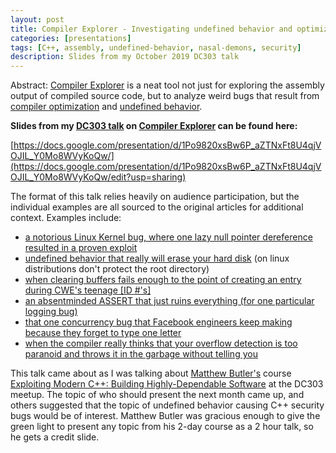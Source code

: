 ```yaml
---
layout: post
title: Compiler Explorer - Investigating undefined behavior and optimization in C++ 
categories: [presentations]
tags: [C++, assembly, undefined-behavior, nasal-demons, security]
description: Slides from my October 2019 DC303 talk
---
```


Abstract: [Compiler Explorer](https://godbolt.org/) is a neat tool not just for exploring the assembly output of compiled source code, but to analyze weird bugs that result from [compiler optimization](https://en.wikipedia.org/wiki/Optimizing_compiler) and [undefined behavior](https://en.wikipedia.org/wiki/Undefined_behavior).


**Slides from my [DC303 talk](https://www.meetup.com/DC303Denver/events/wgcpkqyznbhc/) on [Compiler Explorer](https://godbolt.org/) can be found here:**

[https://docs.google.com/presentation/d/1Po9820xsBw6P_aZTNxFt8U4qjVOJIL_Y0Mo8WVyKoQw/](https://docs.google.com/presentation/d/1Po9820xsBw6P_aZTNxFt8U4qjVOJIL_Y0Mo8WVyKoQw/edit?usp=sharing)

The format of this talk relies heavily on audience participation, but the individual examples are all sourced to the original articles for additional context. Examples include:
* [a notorious Linux Kernel bug, where one lazy null pointer dereference resulted in a proven exploit](https://lwn.net/Articles/342330/)
* [undefined behavior that really will erase your hard disk](https://blog.tchatzigiannakis.com/undefined-behavior-can-literally-erase-your-hard-disk/) (on linux distributions don't protect the root directory)
* [when clearing buffers fails enough to the point of creating an entry during CWE's teenage [ID #'s]](http://open-std.org/JTC1/SC22/WG21/docs/papers/2019/p1315r3.html)
* [an absentminded ASSERT that just ruins everything (for one particular logging bug)](https://www.youtube.com/watch?v=QDxsf7Iv23w)
* [that one concurrency bug that Facebook engineers keep making because they forget to type one letter](https://www.youtube.com/watch?v=lkgszkPnV8g)
* [when the compiler really thinks that your overflow detection is too paranoid and throws it in the garbage without telling you](https://www.kb.cert.org/vuls/id/162289/)

This talk came about as I was talking about [Matthew Butler's](https://maddphysics.com/) course [Exploiting Modern C++: Building Highly-Dependable Software](https://cppcon.org/class-2019-exploiting/) at the DC303 meetup.
The topic of who should present the next month came up, and others suggested that the topic of undefined behavior causing C++ security bugs would be of interest.
Matthew Butler was gracious enough to give the green light to present any topic from his 2-day course as a 2 hour talk, so he gets a credit slide.
